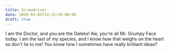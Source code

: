 ```yaml
---
title: Screwdriver
date: 2020-03-03T14:15:59-06:00
draft: true
---
```

I am the Doctor, and you are the Daleks! Aw, you're all Mr. Grumpy Face today. I am the last of my species, and I know how that weighs on the heart so don't lie to me! You know how I sometimes have really brilliant ideas?